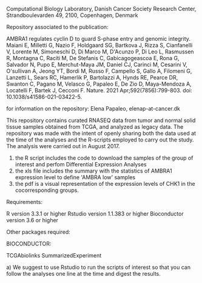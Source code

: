 Computational Biology Laboratory, Danish Cancer Society Research Center, Strandboulevarden 49, 2100, Copenhagen, Denmark

Repository associated to the publication:

AMBRA1 regulates cyclin D to guard S-phase entry and genomic integrity.
Maiani E, Milletti G, Nazio F, Holdgaard SG, Bartkova J, Rizza S, Cianfanelli V, Lorente M, Simoneschi D, Di Marco M, D'Acunzo P, Di Leo L, Rasmussen R, Montagna C, Raciti M, De Stefanis C, Gabicagogeascoa E, Rona G, Salvador N, Pupo E, Merchut-Maya JM, Daniel CJ, Carinci M, Cesarini V, O'sullivan A, Jeong YT, Bordi M, Russo F, Campello S, Gallo A, Filomeni G, Lanzetti L, Sears RC, Hamerlik P, Bartolazzi A, Hynds RE, Pearce DR, Swanton C, Pagano M, Velasco G, Papaleo E, De Zio D, Maya-Mendoza A, Locatelli F, Bartek J, Cecconi F.
Nature. 2021 Apr;592(7856):799-803. doi: 10.1038/s41586-021-03422-5.

for information on the repository: Elena Papaleo, elenap-at-cancer.dk

This repository contains curated RNASEQ data from tumor and normal solid tissue samples obtained from TCGA, and analyzed as legacy data. The repository was made with the intent of openly sharing both the data used at the time of the analyses and the R-scripts employed to carry out the study.
The analysis were carried out in August 2017.

1. the R script includes the code to download the samples of the group of interest and perfom Differential Expression Analyses
2. the xls file includes the summary with the statistics of AMBRA1 expression level to define 'AMBRA low' samples
3. the pdf is a visual representation of the expression levels of CHK1 in the cocorresponding groups.


Requirements:

R version 3.3.1 or higher Rstudio version 1.1.383 or higher
Bioconductor version 3.6 or higher

Other packages required:

BIOCONDUCTOR:

TCGAbiolinks SummarizedExperiment 


a) We suggest to use Rstudio to run the scripts of interest so that you can follow the analyses one line at the time and digest the results.


